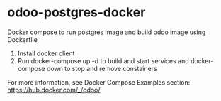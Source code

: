 # odoo-postgres-docker
Docker compose to run postgres image and build odoo image using Dockerfile

1. Install docker client
2. Run docker-compose up -d to build and start services and docker-compose down to stop and remove constainers 

For more information, see Docker Compose Examples section: https://hub.docker.com/_/odoo/
